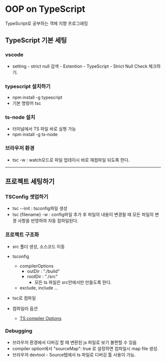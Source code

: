 # OOP on TypeScript

TypeScript로 공부하는 객체 지향 프로그래밍

## TypeScript 기본 세팅

### vscode

- setting - strict null 검색 - Extention - TypeScript - Strict Null Check 체크하기.

### typescript 설치하기

- npm install -g typescript
- 기본 명령어 tsc

### ts-node 설치

- 터미널에서 TS 파일 바로 실행 가능
- npm install -g ts-node

### 브라우저 환경

- tsc -w : watch모드로 파일 업데이시 바로 재컴파일 되도록 한다.

---

## 프로젝트 세팅하기

### TSConfig 셋업하기

- tsc --init : tsconfig파일 생성
- tsc {filename} -w : config파일 추가 후 파일의 내용이 변경될 때 모든 파일의 변경 사항을 반영하여 자동 컴파일된다.

### 프로젝트 구조화

- src 폴더 생성, 소스코드 이동
- tsconfig
  - compilerOptions
    - outDir : "./build"
    - rootDir : "./src"
      - 모든 ts 파일은 src안에서만 만들도록 한다.
  - exclude, include ...
- tsc로 컴파일

- 컴파일러 옵션
  - [TS compiler Options](https://www.typescriptlang.org/docs/handbook/compiler-options-in-msbuild.html)

### Debugging

- 브라우저 환경에서 디버깅 할 때 변환된 js 파일로 보기 불편할 수 있음
- compiler option에서 "sourceMap": true 로 설정하면 컴파일시 map file 생성.
- 브라우저 devtool \- Source탭에서 ts 파일로 디버깅 툴 사용이 가능.
